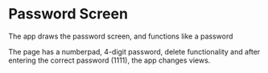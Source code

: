 # Password Screen
 
The app draws the password screen, and functions like a password

The page has a numberpad, 4-digit password, delete functionality and after entering the correct password (1111), the app changes views.
